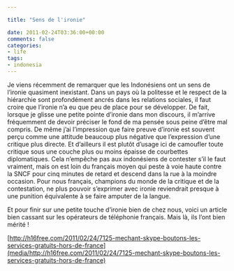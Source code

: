 ```yaml
---

title: "Sens de l'ironie"

date: 2011-02-24T03:36:00+00:00
comments: false
categories: 
- life
tags:
- indonesia 
---
```


Je viens récemment de remarquer que les Indonésiens ont un sens de l’ironie quasiment inexistant. Dans un pays où la politesse et le respect de la hiérarchie sont profondément ancrés dans les relations sociales, il faut croire que l’ironie n’a eu que peu de place pour se développer. De fait, lorsque je glisse une petite pointe d’ironie dans mon discours, il m’arrive fréquemment de devoir préciser le fond de ma pensée sous peine d’être mal compris. De même j’ai l’impression que faire preuve d’ironie est souvent perçu comme une attitude beaucoup plus négative que l’expression d’une critique plus directe. Et d’ailleurs il est plutôt d’usage ici de camoufler toute critique sous une couche plus ou moins épaisse de courbettes diplomatiques. Cela n’empêche pas aux indonésiens de contester s’il le faut vraiment, mais on est loin du français moyen qui peste à voie haute contre la SNCF pour cinq minutes de retard et descend dans la rue à la moindre occasion. Pour nous français, champions du monde de la critique et de la contestation, ne plus pouvoir s’exprimer avec ironie reviendrait presque à une punition équivalente à se faire amputer de la langue.

Et pour finir sur une petite touche d’ironie bien de chez nous, voici un article bien cassant sur les opérateurs de téléphonie français. Mais là, ils l’ont bien mérité ! 
 
[http://h16free.com/2011/02/24/7125-mechant-skype-boutons-les-services-gratuits-hors-de-france](media/http://h16free.com/2011/02/24/7125-mechant-skype-boutons-les-services-gratuits-hors-de-france)
